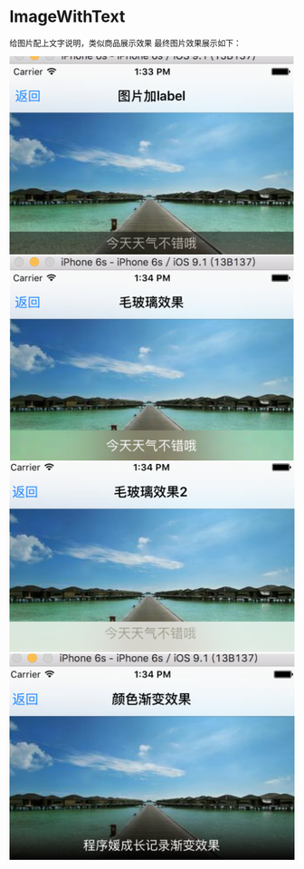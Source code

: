 # ImageWithText
给图片配上文字说明，类似商品展示效果
最终图片效果展示如下：

![image1](https://github.com/Jessica9186/ImageWithText/raw/master/1.png)
![image2](https://github.com/Jessica9186/ImageWithText/raw/master/2.png)
![image3](https://github.com/Jessica9186/ImageWithText/raw/master/3.png)
![image4](https://github.com/Jessica9186/ImageWithText/raw/master/4.png)

